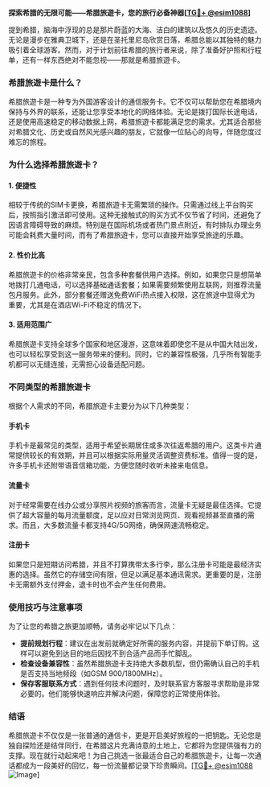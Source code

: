 **探索希腊的无限可能——希腊旅遊卡，您的旅行必备神器[[TG💪+ @esim1088](https://t.me/s/esim1088)]**

提到希腊，脑海中浮现的总是那片蔚蓝的大海、洁白的建筑以及悠久的历史遗迹。无论是漫步在雅典卫城下，还是在圣托里尼岛欣赏日落，希腊总能以其独特的魅力吸引着全球游客。然而，对于计划前往希腊的旅行者来说，除了准备好护照和行程单，还有一样东西绝对不能忽视——那就是希腊旅遊卡。

### 希腊旅遊卡是什么？

希腊旅遊卡是一种专为外国游客设计的通信服务卡。它不仅可以帮助您在希腊境内保持与外界的联系，还能让您享受本地化的网络体验。无论是拨打国际长途电话，还是使用高速稳定的移动数据上网，希腊旅遊卡都能满足您的需求。尤其适合那些对希腊文化、历史或自然风光感兴趣的朋友，它就像一位贴心的向导，伴随您度过难忘的旅程。

### 为什么选择希腊旅遊卡？

#### 1. **便捷性**
相较于传统的SIM卡更换，希腊旅遊卡无需繁琐的操作。只需通过线上平台购买后，按照指引激活即可使用。这种无接触式的购买方式不仅节省了时间，还避免了因语言障碍导致的麻烦。特别是在国际机场或者热门景点附近，有时排队办理业务可能会耗费大量时间，而有了希腊旅遊卡，您可以直接开始享受旅途的乐趣。

#### 2. **性价比高**
希腊旅遊卡的价格非常亲民，包含多种套餐供用户选择。例如，如果您只是想简单地拨打几通电话，可以选择基础通话套餐；如果需要频繁使用互联网，则推荐流量包月服务。此外，部分套餐还赠送免费WiFi热点接入权限，这在旅途中显得尤为重要，尤其是在酒店Wi-Fi不稳定的情况下。

#### 3. **适用范围广**
希腊旅遊卡支持全球多个国家和地区漫游，这意味着即使您不是从中国大陆出发，也可以轻松享受到这一服务带来的便利。同时，它的兼容性极强，几乎所有智能手机都可以无缝连接，无需担心设备适配问题。

### 不同类型的希腊旅遊卡

根据个人需求的不同，希腊旅遊卡主要分为以下几种类型：

#### 手机卡
手机卡是最常见的类型，适用于希望长期居住或多次往返希腊的用户。这类卡片通常提供较长的有效期，并且可以根据实际用量灵活调整资费标准。值得一提的是，许多手机卡还附带语音信箱功能，方便您随时收听未接来电信息。

#### 流量卡
对于经常需要在线办公或分享照片视频的旅客而言，流量卡无疑是最佳选择。它提供了超大容量的每月流量额度，足以应对日常浏览网页、观看视频甚至直播的需求。而且，大多数流量卡都支持4G/5G网络，确保网速流畅稳定。

#### 注册卡
如果您只是短期访问希腊，并且不打算携带太多行李，那么注册卡可能是最经济实惠的选择。虽然它的存储空间有限，但足以满足基本通讯需求。更重要的是，注册卡无需额外支付押金，退卡时也不会产生任何费用。

### 使用技巧与注意事项

为了让您的希腊之旅更加顺畅，请务必牢记以下几点：

- **提前规划行程**：建议在出发前就确定好所需的服务内容，并提前下单订购。这样可以避免到达目的地后因找不到合适产品而手忙脚乱。
- **检查设备兼容性**：虽然希腊旅遊卡支持绝大多数机型，但仍需确认自己的手机是否支持当地频段（如GSM 900/1800MHz）。
- **保存客服联系方式**：遇到任何技术问题时，及时联系官方客服寻求帮助是非常必要的。他们能够快速响应并解决问题，保障您的正常使用体验。

### 结语

希腊旅遊卡不仅仅是一张普通的通信卡，更是开启美好旅程的一把钥匙。无论您是独自探险还是结伴同行，在希腊这片充满诗意的土地上，它都将为您提供强有力的支撑。现在就行动起来吧！为自己挑选一张最适合自己的希腊旅遊卡，让每一次通话都成为一段美好的回忆，每一份流量都记录下珍贵瞬间。[[TG💪+ @esim1088](https://t.me/s/esim1088) ![Image](https://i.postimg.cc/4NQfJmqS/Snipaste-2025-05-13-00-14-12.png)]